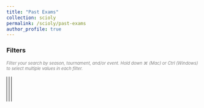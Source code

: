 ```yaml
---
title: "Past Exams"
collection: scioly
permalink: /scioly/past-exams
author_profile: true
---
```


<h3> Filters </h3>
<span style="font-size:0.8em; color:gray;"><i>Filter your search by season, tournament, and/or event. Hold down ⌘ (Mac) or Ctrl (Windows) to select multiple values in each filter.<br></i></span>

<select id="season-select" multiple></select>
<select id="tournament-select" multiple></select>
<select id="event-select" multiple></select>

<div id="exams-container"></div>

<script defer src="/assets/js/exams.js"></script>
